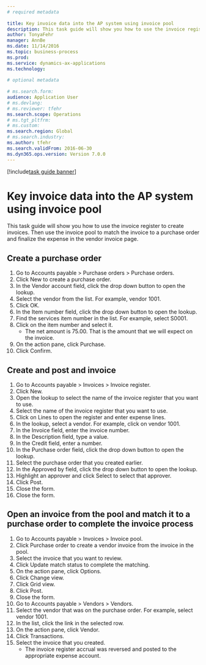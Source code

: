 ```yaml
--- 
# required metadata 
 
title: Key invoice data into the AP system using invoice pool
description: This task guide will show you how to use the invoice register to create invoices. 
author: TonyaFehr 
manager: AnnBe 
ms.date: 11/14/2016
ms.topic: business-process 
ms.prod:  
ms.service: dynamics-ax-applications 
ms.technology:  
 
# optional metadata 
 
# ms.search.form:   
audience: Application User 
# ms.devlang:  
# ms.reviewer: tfehr 
ms.search.scope: Operations 
# ms.tgt_pltfrm:  
# ms.custom:  
ms.search.region: Global
# ms.search.industry: 
ms.author: tfehr 
ms.search.validFrom: 2016-06-30 
ms.dyn365.ops.version: Version 7.0.0 
---
```


[!include[task guide banner](../../includes/task-guide-banner.md)]

# Key invoice data into the AP system using invoice pool

This task guide will show you how to use the invoice register to create invoices.  Then use the invoice pool to match the invoice to a purchase order and finalize the expense in the vendor invoice page.


## Create a purchase order
1. Go to Accounts payable > Purchase orders > Purchase orders.
2. Click New to create a purchase order.
3. In the Vendor account field, click the drop down button to open the lookup.
4. Select the vendor from the list. For example, vendor 1001.
5. Click OK.
6. In the Item number field, click the drop down button to open the lookup.
7. Find the services item number in the list. For example, select S0001.
8. Click on the item number and select it.
    * The net amount is 75.00.  That is the amount that we will expect on the invoice.  
9. On the action pane, click Purchase.
10. Click Confirm.

## Create and post and invoice
1. Go to Accounts payable > Invoices > Invoice register.
2. Click New.
3. Open the lookup to select the name of the invoice register that you want to use.
4. Select the name of the invoice register that you want to use.
5. Click on Lines to open the register and enter expense lines.
6. In the lookup, select a vendor. For example, click on vendor 1001.
7. In the Invoice field, enter the invoice number.
8. In the Description field, type a value.
9. In the Credit field, enter a number.
10. In the Purchase order field, click the drop down button to open the lookup.
11. Select the purchase order that you created earlier.
12. In the Approved by field, click the drop down button to open the lookup.
13. Highlight an approver and click Select to select that approver.
14. Click Post.
15. Close the form.
16. Close the form.

## Open an invoice from the pool and match it to a purchase order to complete the invoice process
1. Go to Accounts payable > Invoices > Invoice pool.
2. Click Purchase order to create a vendor invoice from the invoice in the pool.
3. Select the invoice that you want to review.
4. Click Update match status to complete the matching.
5. On the action pane, click Options.
6. Click Change view.
7. Click Grid view.
8. Click Post.
9. Close the form.
10. Go to Accounts payable > Vendors > Vendors.
11. Select the vendor that was on the purchase order. For example, select vendor 1001.
12. In the list, click the link in the selected row.
13. On the action pane, click Vendor.
14. Click Transactions.
15. Select the invoice that you created.
    * The invoice register accrual was reversed and posted to the appropriate expense account.  

